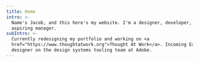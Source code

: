 ```yaml
---
title: Home
intro: >-
  Name's Jacob, and this here's my website. I'm a designer, developer, and
  aspiring manager.
subIntro: >-
  Currently redesigning my portfolio and working on <a
  href="https://www.thoughtatwork.org">Thought At Work</a>. Incoming Experience
  designer on the design systems tooling team at Adobe.
---
```


